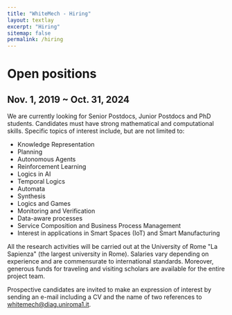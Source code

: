 ```yaml
---
title: "WhiteMech - Hiring"
layout: textlay
excerpt: "Hiring"
sitemap: false
permalink: /hiring
---
```


# Open positions
## Nov. 1, 2019 ~ Oct. 31, 2024

We are currently looking for Senior Postdocs, Junior Postdocs and PhD students.
Candidates must have strong mathematical and computational skills. Specific topics of interest include, but are not limited to:

- Knowledge Representation
- Planning
- Autonomous Agents
- Reinforcement Learning
- Logics in AI
- Temporal Logics
- Automata
- Synthesis
- Logics and Games
- Monitoring and Verification
- Data-aware processes
- Service Composition and Business Process Management
- Interest in applications in Smart Spaces (IoT) and Smart Manufacturing

All the research activities will be carried out at the University of
Rome "La Sapienza" (the largest university in Rome). Salaries vary 
depending on experience and are commensurate to international
standards. Moreover, generous funds for traveling and visiting scholars
are available for the entire project team.

Prospective candidates are invited to make an expression of interest
by sending an e-mail including a CV and the name of two
references to [whitemech@diag.uniroma1.it](mailto:whitemech@diag.uniroma1.it).

